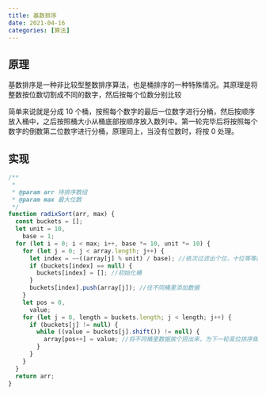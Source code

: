 ```yaml
---
title: 基数排序
date: 2021-04-16
categories: [算法]
---
```


## 原理

基数排序是一种非比较型整数排序算法，也是桶排序的一种特殊情况。其原理是将整数按位数切割成不同的数字，然后按每个位数分别比较

简单来说就是分成 10 个桶，按照每个数字的最后一位数字进行分桶，然后按顺序放入桶中，之后按照桶大小从桶底部按顺序放入数列中。第一轮完毕后将按照每个数字的倒数第二位数字进行分桶，原理同上，当没有位数时，将按 0 处理。

## 实现

```js
/**
 *
 * @param arr 待排序数组
 * @param max 最大位数
 */
function radixSort(arr, max) {
  const buckets = [];
  let unit = 10,
    base = 1;
  for (let i = 0; i < max; i++, base *= 10, unit *= 10) {
    for (let j = 0; j < array.length; j++) {
      let index = ~~((array[j] % unit) / base); //依次过滤出个位，十位等等数字
      if (buckets[index] == null) {
        buckets[index] = []; //初始化桶
      }
      buckets[index].push(array[j]); //往不同桶里添加数据
    }
    let pos = 0,
      value;
    for (let j = 0, length = buckets.length; j < length; j++) {
      if (buckets[j] != null) {
        while ((value = buckets[j].shift()) != null) {
          array[pos++] = value; //将不同桶里数据挨个捞出来，为下一轮高位排序做准备，由于靠近桶底的元素排名靠前，因此从桶底先捞
        }
      }
    }
  }
  return arr;
}
```
